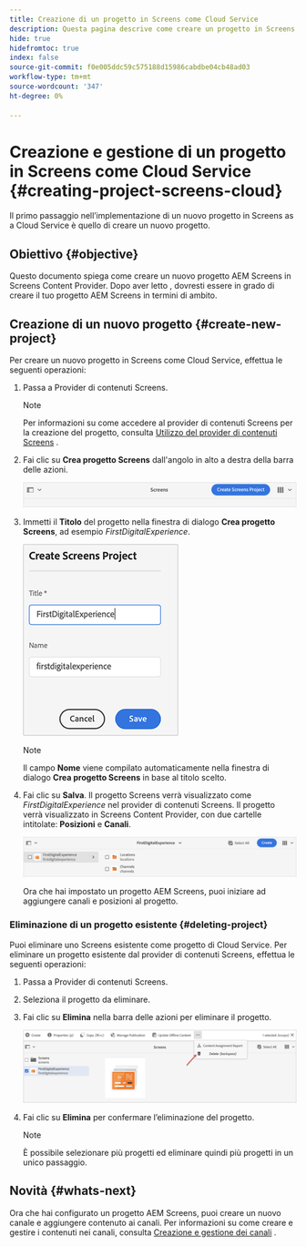 ```yaml
---
title: Creazione di un progetto in Screens come Cloud Service
description: Questa pagina descrive come creare un progetto in Screens come Cloud Service.
hide: true
hidefromtoc: true
index: false
source-git-commit: f0e005ddc59c575188d15986cabdbe04cb48ad03
workflow-type: tm+mt
source-wordcount: '347'
ht-degree: 0%

---
```



# Creazione e gestione di un progetto in Screens come Cloud Service {#creating-project-screens-cloud}

Il primo passaggio nell’implementazione di un nuovo progetto in Screens as a Cloud Service è quello di creare un nuovo progetto.

## Obiettivo {#objective}

Questo documento spiega come creare un nuovo progetto AEM Screens in Screens Content Provider. Dopo aver letto , dovresti essere in grado di creare il tuo progetto AEM Screens in termini di ambito.

## Creazione di un nuovo progetto {#create-new-project}

Per creare un nuovo progetto in Screens come Cloud Service, effettua le seguenti operazioni:

1. Passa a Provider di contenuti Screens.

   >[!NOTE]
   >Per informazioni su come accedere al provider di contenuti Screens per la creazione del progetto, consulta [Utilizzo del provider di contenuti Screens](/help/screens-cloud/setting-up-project/using-screens-content-provider.md) .

1. Fai clic su **Crea progetto Screens** dall&#39;angolo in alto a destra della barra delle azioni.

   ![](/help/screens-cloud/assets/create-content/create-screens-project1.png)

1. Immetti il **Titolo** del progetto nella finestra di dialogo **Crea progetto Screens**, ad esempio *FirstDigitalExperience*.

   ![](/help/screens-cloud/assets/create-content/create-screens-project2.png)

   >[!NOTE]
   >Il campo **Nome** viene compilato automaticamente nella finestra di dialogo **Crea progetto Screens** in base al titolo scelto.

1. Fai clic su **Salva**. Il progetto Screens verrà visualizzato come *FirstDigitalExperience* nel provider di contenuti Screens. Il progetto verrà visualizzato in Screens Content Provider, con due cartelle intitolate: **Posizioni** e **Canali**.

   ![](/help/screens-cloud/assets/create-content/create-screens-project3.png)

   Ora che hai impostato un progetto AEM Screens, puoi iniziare ad aggiungere canali e posizioni al progetto.

### Eliminazione di un progetto esistente {#deleting-project}

Puoi eliminare uno Screens esistente come progetto di Cloud Service.
Per eliminare un progetto esistente dal provider di contenuti Screens, effettua le seguenti operazioni:

1. Passa a Provider di contenuti Screens.
1. Seleziona il progetto da eliminare.
1. Fai clic su **Elimina** nella barra delle azioni per eliminare il progetto.

   ![](/help/screens-cloud/assets/create-content/create-project5.png)

1. Fai clic su **Elimina** per confermare l’eliminazione del progetto.

   >[!NOTE]
   >È possibile selezionare più progetti ed eliminare quindi più progetti in un unico passaggio.

## Novità {#whats-next}

Ora che hai configurato un progetto AEM Screens, puoi creare un nuovo canale e aggiungere contenuto ai canali. Per informazioni su come creare e gestire i contenuti nei canali, consulta [Creazione e gestione dei canali](/help/screens-cloud/creating-content/creating-channels-screens-cloud.md) .
